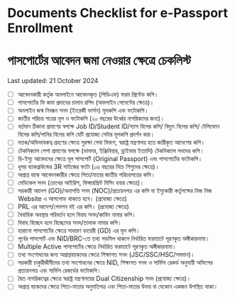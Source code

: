 
# Documents Checklist for e-Passport Enrollment

# পাসপোর্টের আবেদন জমা নেওয়ার ক্ষেত্রে চেকলিস্ট
Last updated: 21 October 2024

- [ ] আবেদনকারী কর্তৃক অনলাইনে আবেদনকৃত (পিডিএফ) ফরম প্রিন্টেড কপি।
- [ ] পাসপোর্টের ফি জমা প্রদানের চালান রশিদ (অফলাইন পেমেন্টের ক্ষেত্রে)।
- [ ] অনলাইন জন্ম নিবন্ধন সনদ (ইংরেজী ভার্সন) মূলকপি এবং ফটোকপি।
- [ ] জাতীয় পরিচয় পত্রের মূল ও ফটোকপি (২০ বছরের উর্ধ্বের নাগরিকদের জন্য)।
- [ ] বর্তমান ঠিকানা প্রমাণের স্বপক্ষে Job ID/Student ID/গ্যাস বিলের কপি/ বিদ্যুৎ বিলের কপি/ টেলিফোন বিলের কপি/পানির বিলের কপি যেটি প্রযোজ্য সেটার মূলকপি প্রদর্শন করা।
- [ ] দত্তক/অভিভাবকত্ব গ্রহণের ক্ষেত্রে সুরক্ষা সেবা বিভাগ, স্বরাষ্ট্র মন্ত্রণালয় হতে জারীকৃত আদেশের কপি।
- [ ] টেকনিক্যাল পেশা প্রমাণের স্বপক্ষে (ডাক্তার, ইঞ্জিনিয়ার, ড্রাইভার ইত্যাদি) টেকনিক্যাল সনদের কপি।
- [ ] রি-ইস্যু আবেদনের ক্ষেত্রে মূল পাসপোর্ট (Original Passport) এবং পাসপোর্টের ফটোকপি।
- [ ] ধূসর ব্যাকগ্রাউন্ডের 3R সাইজের ফটো (০৬ বছরের নিচে শিশুদের ক্ষেত্রে)।
- [ ] অপ্রাপ্ত বয়স্ক আবেদনকারীর ক্ষেত্রে পিতা/মাতার জাতীয় পরিচয়পত্রের কপি।
- [ ] মেডিকেল সনদ (চোখের আইরিশ, ফিঙ্গারপ্রিন্ট মিসিং হবার ক্ষেত্রে)।
- [ ] সরকারী আদেশ (GO)/অনাপত্তি সনদ (NOC)/প্রত্যয়নপত্র এর কপি যা ইস্যুকারী কর্তৃপক্ষের নিজ নিজ Website এ আপলোড থাকতে হবে। (প্রযোজ্য ক্ষেত্রে)
- [ ] PRL এর আদেশ/পেনশন বই এর কপি। (প্রযোজ্য ক্ষেত্রে)
- [ ] বৈবাহিক অবস্থার পরিবর্তন হলে বিবাহ সনদ/কাবিন নামার কপি।
- [ ] বিবাহ বিচ্ছেদ হলে বিচ্ছেদের সনদ/তালাক নামার কপি।
- [ ] হারানো পাসপোর্টের ক্ষেত্রে সাধারণ ডায়েরী (GD) এর মূল কপি।
- [ ] পূর্বের পাসপোর্ট এবং NID/BRC-তে তথ্য গড়মিল থাকলে নির্ধারিত ফরম্যাটে পূরণকৃত অঙ্গীকারনামা।
- [ ] Multiple Active পাসপোর্টের ক্ষেত্রে নির্ধারিত ফরম্যাটে পূরণকৃত অঙ্গীকারনামা।
- [ ] তথ্য সংশোধনের জন্য অপ্রাপ্তবয়স্কদের ক্ষেত্রে শিক্ষাগত সনদ (JSC/SSC/HSC/সমমান)।
- [ ] সরকারী চাকুরীজীবীদের তথ্য সংশোধনের ক্ষেত্রে NID, শিক্ষাগত সনদ ও সার্ভিস রেকর্ড অনুযায়ী অফিসের প্রত্যয়নপত্র এবং সার্ভিস রেকর্ডের ফটোকপি।
- [ ] দ্বৈত নাগরিকত্বের ক্ষেত্রে স্বরাষ্ট্র মন্ত্রণালয়ের Dual Citizenship সনদ (প্রযোজ্য ক্ষেত্রে)।
- [ ] অপ্রাপ্ত বয়স্কদের ক্ষেত্রে পিতা-মাতার অনুমতিপত্র এবং পিতা-মাতার উভয় বা যেকোন একজন উপস্থিত থাকা।
